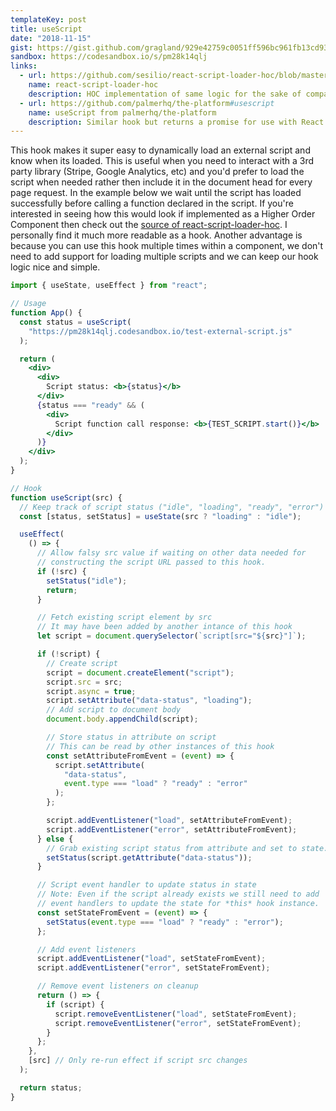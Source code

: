 ```yaml
---
templateKey: post
title: useScript
date: "2018-11-15"
gist: https://gist.github.com/gragland/929e42759c0051ff596bc961fb13cd93
sandbox: https://codesandbox.io/s/pm28k14qlj
links:
  - url: https://github.com/sesilio/react-script-loader-hoc/blob/master/src/index.js
    name: react-script-loader-hoc
    description: HOC implementation of same logic for the sake of comparison.
  - url: https://github.com/palmerhq/the-platform#usescript
    name: useScript from palmerhq/the-platform
    description: Similar hook but returns a promise for use with React Suspense.
---
```


This hook makes it super easy to dynamically load an external script and know when its loaded. This is useful when you need to interact with a 3rd party library (Stripe, Google Analytics, etc) and you'd prefer to load the script when needed rather then include it in the document head for every page request. In the example below we wait until the script has loaded successfully before calling a function declared in the script. If you're interested in seeing how this would look if implemented as a Higher Order Component then check out the [source of react-script-loader-hoc](https://github.com/sesilio/react-script-loader-hoc/blob/master/src/index.js). I personally find it much more readable as a hook. Another advantage is because you can use this hook multiple times within a component, we don't need to add support for loading multiple scripts and we can keep our hook logic nice and simple.

```jsx
import { useState, useEffect } from "react";

// Usage
function App() {
  const status = useScript(
    "https://pm28k14qlj.codesandbox.io/test-external-script.js"
  );

  return (
    <div>
      <div>
        Script status: <b>{status}</b>
      </div>
      {status === "ready" && (
        <div>
          Script function call response: <b>{TEST_SCRIPT.start()}</b>
        </div>
      )}
    </div>
  );
}

// Hook
function useScript(src) {
  // Keep track of script status ("idle", "loading", "ready", "error")
  const [status, setStatus] = useState(src ? "loading" : "idle");

  useEffect(
    () => {
      // Allow falsy src value if waiting on other data needed for
      // constructing the script URL passed to this hook.
      if (!src) {
        setStatus("idle");
        return;
      }

      // Fetch existing script element by src
      // It may have been added by another intance of this hook
      let script = document.querySelector(`script[src="${src}"]`);

      if (!script) {
        // Create script
        script = document.createElement("script");
        script.src = src;
        script.async = true;
        script.setAttribute("data-status", "loading");
        // Add script to document body
        document.body.appendChild(script);

        // Store status in attribute on script
        // This can be read by other instances of this hook
        const setAttributeFromEvent = (event) => {
          script.setAttribute(
            "data-status",
            event.type === "load" ? "ready" : "error"
          );
        };

        script.addEventListener("load", setAttributeFromEvent);
        script.addEventListener("error", setAttributeFromEvent);
      } else {
        // Grab existing script status from attribute and set to state.
        setStatus(script.getAttribute("data-status"));
      }

      // Script event handler to update status in state
      // Note: Even if the script already exists we still need to add
      // event handlers to update the state for *this* hook instance.
      const setStateFromEvent = (event) => {
        setStatus(event.type === "load" ? "ready" : "error");
      };

      // Add event listeners
      script.addEventListener("load", setStateFromEvent);
      script.addEventListener("error", setStateFromEvent);

      // Remove event listeners on cleanup
      return () => {
        if (script) {
          script.removeEventListener("load", setStateFromEvent);
          script.removeEventListener("error", setStateFromEvent);
        }
      };
    },
    [src] // Only re-run effect if script src changes
  );

  return status;
}
```
